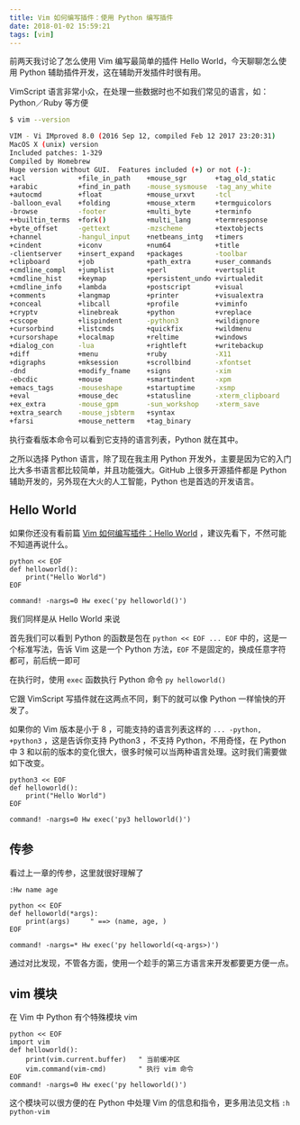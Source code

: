 ```yaml
---
title: Vim 如何编写插件：使用 Python 编写插件
date: 2018-01-02 15:59:21
tags: [vim]
---
```


前两天我讨论了怎么使用 Vim 编写最简单的插件 Hello World，今天聊聊怎么使用 Python 辅助插件开发，这在辅助开发插件时很有用。

<!-- more --><!-- toc -->
VimScript 语言非常小众，在处理一些数据时也不如我们常见的语言，如：Python／Ruby 等方便
```bash
$ vim --version
```
```bash
VIM - Vi IMproved 8.0 (2016 Sep 12, compiled Feb 12 2017 23:20:31)
MacOS X (unix) version
Included patches: 1-329
Compiled by Homebrew
Huge version without GUI.  Features included (+) or not (-):
+acl             +file_in_path    +mouse_sgr       +tag_old_static
+arabic          +find_in_path    -mouse_sysmouse  -tag_any_white
+autocmd         +float           +mouse_urxvt     -tcl
-balloon_eval    +folding         +mouse_xterm     +termguicolors
-browse          -footer          +multi_byte      +terminfo
++builtin_terms  +fork()          +multi_lang      +termresponse
+byte_offset     -gettext         -mzscheme        +textobjects
+channel         -hangul_input    +netbeans_intg   +timers
+cindent         +iconv           +num64           +title
-clientserver    +insert_expand   +packages        -toolbar
+clipboard       +job             +path_extra      +user_commands
+cmdline_compl   +jumplist        +perl            +vertsplit
+cmdline_hist    +keymap          +persistent_undo +virtualedit
+cmdline_info    +lambda          +postscript      +visual
+comments        +langmap         +printer         +visualextra
+conceal         +libcall         +profile         +viminfo
+cryptv          +linebreak       +python          +vreplace
+cscope          +lispindent      -python3         +wildignore
+cursorbind      +listcmds        +quickfix        +wildmenu
+cursorshape     +localmap        +reltime         +windows
+dialog_con      -lua             +rightleft       +writebackup
+diff            +menu            +ruby            -X11
+digraphs        +mksession       +scrollbind      -xfontset
-dnd             +modify_fname    +signs           -xim
-ebcdic          +mouse           +smartindent     -xpm
+emacs_tags      -mouseshape      +startuptime     -xsmp
+eval            +mouse_dec       +statusline      -xterm_clipboard
+ex_extra        -mouse_gpm       -sun_workshop    -xterm_save
+extra_search    -mouse_jsbterm   +syntax
+farsi           +mouse_netterm   +tag_binary
```
执行查看版本命令可以看到它支持的语言列表，Python 就在其中。

之所以选择 Python 语言，除了现在我主用 Python 开发外，主要是因为它的入门比大多书语言都比较简单，并且功能强大。GitHub 上很多开源插件都是 Python 辅助开发的，另外现在大火的人工智能，Python 也是首选的开发语言。

## Hello World
如果你还没有看前篇 [Vim 如何编写插件：Hello World](/2017/12/30/vim-plugin-write-helloworld/) ，建议先看下，不然可能不知道再说什么。
```vim
python << EOF
def helloworld():
    print("Hello World")
EOF

command! -nargs=0 Hw exec('py helloworld()')
```
我们同样是从 Hello World 来说

首先我们可以看到 Python 的函数是包在 `python << EOF ... EOF` 中的，这是一个标准写法，告诉 Vim 这是一个 Python 方法，`EOF` 不是固定的，换成任意字符都可，前后统一即可

在执行时，使用 `exec` 函数执行 Python 命令 `py helloworld()`

它跟 VimScript 写插件就在这两点不同，剩下的就可以像 Python 一样愉快的开发了。

如果你的 Vim 版本是小于 8 ，可能支持的语言列表这样的 `... -python, +python3` ，这是告诉你支持 Python3 ，不支持 Python，不用奇怪，在 Python 中 3 和以前的版本的变化很大，很多时候可以当两种语言处理。这时我们需要做如下改变。
```vim
python3 << EOF
def helloworld():
    print("Hello World")
EOF

command! -nargs=0 Hw exec('py3 helloworld()')
```
## 传参
看过上一章的传参，这里就很好理解了
```vim
:Hw name age
```
```vim
python << EOF
def helloworld(*args):
    print(args)     " ==> (name, age, )
EOF

command! -nargs=* Hw exec('py helloworld(<q-args>)')
```
通过对比发现，不管各方面，使用一个趁手的第三方语言来开发都要更方便一点。
## vim 模块
在 Vim 中 Python 有个特殊模块 vim
```vim
python << EOF
import vim
def helloworld():
    print(vim.current.buffer)   " 当前缓冲区
    vim.command(vim-cmd)        " 执行 vim 命令
EOF
command! -nargs=0 Hw exec('py helloworld()')
```
这个模块可以很方便的在 Python 中处理 Vim 的信息和指令，更多用法见文档 `:h python-vim`
